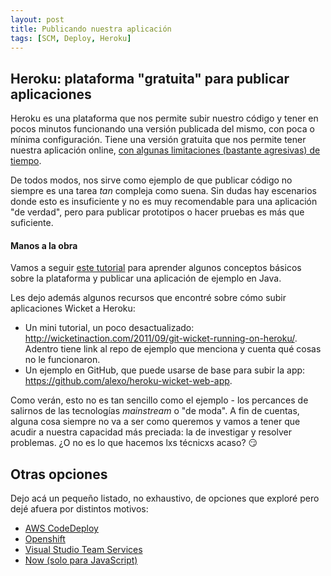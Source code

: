 ```yaml
---
layout: post
title: Publicando nuestra aplicación
tags: [SCM, Deploy, Heroku]
---
```


## Heroku: plataforma "gratuita" para publicar aplicaciones

Heroku es una plataforma que nos permite subir nuestro código y tener en pocos minutos funcionando una versión publicada del mismo, con poca o mínima configuración. Tiene una versión gratuita que nos permite tener nuestra aplicación online, [con algunas limitaciones (bastante agresivas) de tiempo](https://devcenter.heroku.com/articles/free-dyno-hours).

De todos modos, nos sirve como ejemplo de que publicar código no siempre es una tarea _tan_ compleja como suena. Sin dudas hay escenarios donde esto es insuficiente y no es muy recomendable para una aplicación "de verdad", pero para publicar prototipos o hacer pruebas es más que suficiente.

#### Manos a la obra

Vamos a seguir [este tutorial](https://devcenter.heroku.com/articles/getting-started-with-java) para aprender algunos conceptos básicos sobre la plataforma y publicar una aplicación de ejemplo en Java.

Les dejo además algunos recursos que encontré sobre cómo subir aplicaciones Wicket a Heroku:

* Un mini tutorial, un poco desactualizado: <http://wicketinaction.com/2011/09/git-wicket-running-on-heroku/>. Adentro tiene link al repo de ejemplo que menciona y cuenta qué cosas no le funcionaron.
* Un ejemplo en GitHub, que puede usarse de base para subir la app: <https://github.com/alexo/heroku-wicket-web-app>.

Como verán, esto no es tan sencillo como el ejemplo - los percances de salirnos de las tecnologías _mainstream_ o "de moda". A fin de cuentas, alguna cosa siempre no va a ser como queremos y vamos a tener que acudir a nuestra capacidad más preciada: la de investigar y resolver problemas. ¿O no es lo que hacemos lxs técnicxs acaso? 😏

## Otras opciones

Dejo acá un pequeño listado, no exhaustivo, de opciones que exploré pero dejé afuera por distintos motivos:

* [AWS CodeDeploy](https://aws.amazon.com/es/codedeploy/)
* [Openshift](https://www.openshift.com/)
* [Visual Studio Team Services](https://visualstudio.microsoft.com/es/team-services/)
* [Now (solo para JavaScript)](https://now.sh/)
